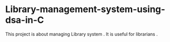 # Library-management-system-using-dsa-in-C
This project is about managing Library system . It is useful for librarians .
